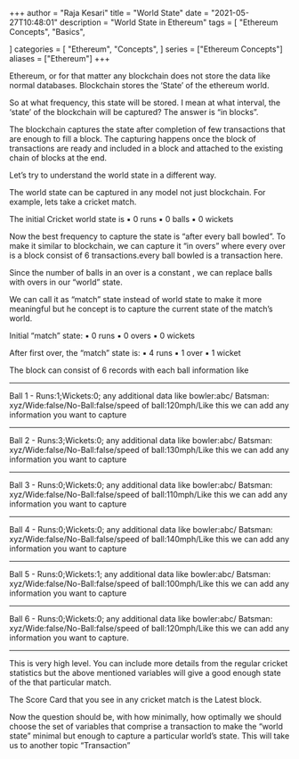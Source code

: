 +++
author = "Raja Kesari"
title = "World State"
date = "2021-05-27T10:48:01"
description = "World State in Ethereum"
tags = [
    "Ethereum Concepts",
    "Basics",

]
categories = [
    "Ethereum",
    "Concepts",
]
series = ["Ethereum Concepts"]
aliases = ["Ethereum"]
+++

Ethereum, or for that matter any blockchain does not store the data like normal databases. Blockchain stores the ‘State’ of the ethereum world. 
<!--more-->

So at what frequency, this state will be stored. I mean at what interval, the ‘state’ of the blockchain will be captured? The answer is “in blocks”. 

The blockchain captures the state after completion of few transactions that are enough to fill a block. The capturing happens once the block of transactions are ready and included in a block and attached to the existing chain of blocks at the end. 

Let’s try to understand the world state in a different way.

The world state can be captured in any model not just blockchain. For example, lets take a cricket match. 

The initial Cricket world state is 
	▪	0 runs
	▪	0 balls
	▪	0 wickets

Now the best frequency to capture the state is “after every ball bowled”. 
To make it similar to blockchain, we can capture it “in overs” where every over is a block consist of 6 transactions.every ball bowled is a transaction here.

Since the number of balls in an over is a constant , we can replace balls with overs in our “world” state.

We can call it as “match” state instead of world state to make it more meaningful but he concept is to capture the current state of the match’s world.


Initial “match” state:
	▪	0 runs
	▪	0 overs
	▪	0 wickets

After first over, the “match” state is:
	▪	4 runs
	▪	1 over
	▪	1 wicket

The block can consist of 6 records with each ball information like
- - - - - - - - - - - - - - - - - - - - 
Ball 1 - Runs:1;Wickets:0; any additional data like bowler:abc/ Batsman: xyz/Wide:false/No-Ball:false/speed of ball:120mph/Like this we can add any information you want to capture
- - - - - - - - - - - - - - - - - - - - 
Ball 2 - Runs:3;Wickets:0; any additional data like bowler:abc/ Batsman: xyz/Wide:false/No-Ball:false/speed of ball:130mph/Like this we can add any information you want to capture
- - - - - - - - - - - - - - - - - - - - 
Ball 3 - Runs:0;Wickets:0; any additional data like bowler:abc/ Batsman: xyz/Wide:false/No-Ball:false/speed of ball:110mph/Like this we can add any information you want to capture
- - - - - - - - - - - - - - - - - - - - 
Ball 4 - Runs:0;Wickets:0; any additional data like bowler:abc/ Batsman: xyz/Wide:false/No-Ball:false/speed of ball:140mph/Like this we can add any information you want to capture
- - - - - - - - - - - - - - - - - - - - 
Ball 5 - Runs:0;Wickets:1; any additional data like bowler:abc/ Batsman: xyz/Wide:false/No-Ball:false/speed of ball:100mph/Like this we can add any information you want to capture
- - - - - - - - - - - - - - - - - - - - 
Ball 6 - Runs:0;Wickets:0; any additional data like bowler:abc/ Batsman: xyz/Wide:false/No-Ball:false/speed of ball:120mph/Like this we can add any information you want to capture. 
- - - - - - - - - - - - - - - - - - - - 
This is very high level. You can include more details from the regular cricket statistics but the above mentioned variables will give a good enough state of the that particular match. 

The Score Card that you see in any cricket match is the Latest block. 

Now the question should be, with how minimally, how optimally we should choose the set of variables that comprise a transaction to make the “world state” minimal but enough to capture a particular world’s state. This will take us to another topic “Transaction”


